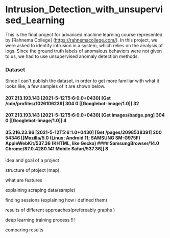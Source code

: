 # Intrusion_Detection_with_unsupervised_Learning

This is the final project for advanced machine learning course represented by [Rahnema College] (https://rahnemacollege.com/). In this project, we were asked to identify intrusion in a system, which relies on the analysis of logs. Since the ground truth labels of anomalous behaviors were not given to us, we had to use unsupervised anomaly detection methods.

### Dataset
Since I can't publish the dataset, in order to get more familiar with what it looks like, a few samples of it are shown below.

#### 207.213.193.143 [2021-5-12T5:6:0.0+0430] [Get /cdn/profiles/1026106239] 304 0 [[Googlebot-Image/1.0]] 32
#### 207.213.193.143 [2021-5-12T5:6:0.0+0430] [Get images/badge.png] 304 0 [[Googlebot-Image/1.0]] 4
#### 35.216.23.96 [2021-5-12T5:6:1.0+0430] [Get /pages/2098538391] 200 54346 [[Mozilla/5.0 (Linux; Android 11; SAMSUNG SM-G975F) AppleWebKit/537.36 (KHTML, like Gecko) #### SamsungBrowser/14.0 Chrome/87.0.4280.141 Mobile Safari/537.36]] 8




idea and goal of a project 

structure of ptoject )map)

what are features

explaining scraping data(sample)

finding sessions (explaining how i defined them)

results of different approaches(prefereably graphs )

deep learning training process !!!

comparing results



